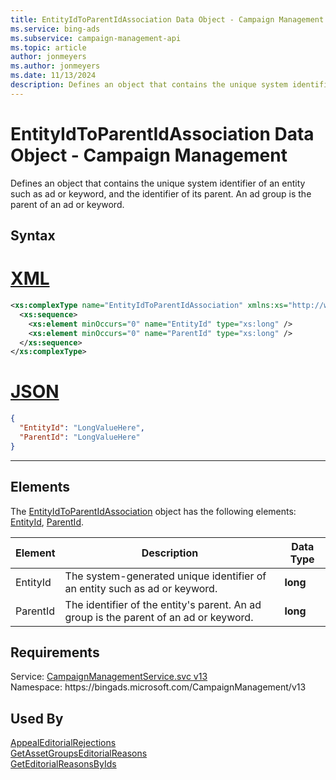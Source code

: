 ```yaml
---
title: EntityIdToParentIdAssociation Data Object - Campaign Management
ms.service: bing-ads
ms.subservice: campaign-management-api
ms.topic: article
author: jonmeyers
ms.author: jonmeyers
ms.date: 11/13/2024
description: Defines an object that contains the unique system identifier of an entity such as ad or keyword, and the identifier of its parent.
---
```

# EntityIdToParentIdAssociation Data Object - Campaign Management
Defines an object that contains the unique system identifier of an entity such as ad or keyword, and the identifier of its parent. An ad group is the parent of an ad or keyword.

## Syntax

# [XML](#tab/xml)

```xml
<xs:complexType name="EntityIdToParentIdAssociation" xmlns:xs="http://www.w3.org/2001/XMLSchema">
  <xs:sequence>
    <xs:element minOccurs="0" name="EntityId" type="xs:long" />
    <xs:element minOccurs="0" name="ParentId" type="xs:long" />
  </xs:sequence>
</xs:complexType>
```

# [JSON](#tab/json)

```json
{
  "EntityId": "LongValueHere",
  "ParentId": "LongValueHere"
}
```

-----

## <a name="elements"></a>Elements

The [EntityIdToParentIdAssociation](entityidtoparentidassociation.md) object has the following elements: [EntityId](#entityid), [ParentId](#parentid).

|Element|Description|Data Type|
|-----------|---------------|-------------|
|<a name="entityid"></a>EntityId|The system-generated unique identifier of an entity such as ad or keyword.|**long**|
|<a name="parentid"></a>ParentId|The identifier of the entity's parent. An ad group is the parent of an ad or keyword.|**long**|

## Requirements
Service: [CampaignManagementService.svc v13](https://campaign.api.bingads.microsoft.com/Api/Advertiser/CampaignManagement/v13/CampaignManagementService.svc)  
Namespace: https\://bingads.microsoft.com/CampaignManagement/v13  

## Used By
[AppealEditorialRejections](appealeditorialrejections.md)  
[GetAssetGroupsEditorialReasons](getassetgroupseditorialreasons.md)  
[GetEditorialReasonsByIds](geteditorialreasonsbyids.md)  
